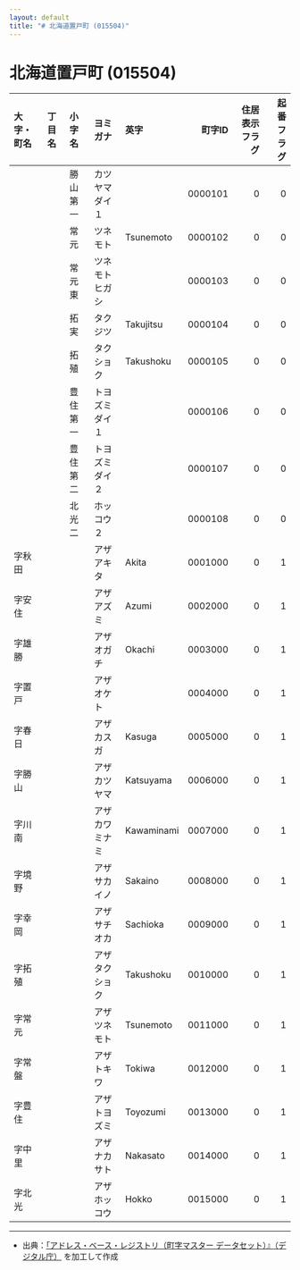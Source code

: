 ```yaml
---
layout: default
title: "# 北海道置戸町 (015504)"
---
```


# 北海道置戸町 (015504)

| 大字・町名 | 丁目名 | 小字名 | ヨミガナ | 英字 | 町字ID | 住居表示フラグ | 起番フラグ |
|:--------|:------|:------|:-----------------|:---------------------|--------:|----------:|--------:|
|  |  | 勝山第一 | カツヤマダイ１ |  | 0000101 | 0 | 0 |
|  |  | 常元 | ツネモト | Tsunemoto | 0000102 | 0 | 0 |
|  |  | 常元東 | ツネモトヒガシ |  | 0000103 | 0 | 0 |
|  |  | 拓実 | タクジツ | Takujitsu | 0000104 | 0 | 0 |
|  |  | 拓殖 | タクショク | Takushoku | 0000105 | 0 | 0 |
|  |  | 豊住第一 | トヨズミダイ１ |  | 0000106 | 0 | 0 |
|  |  | 豊住第二 | トヨズミダイ２ |  | 0000107 | 0 | 0 |
|  |  | 北光二 | ホッコウ２ |  | 0000108 | 0 | 0 |
| 字秋田 |  |  | アザアキタ | Akita | 0001000 | 0 | 1 |
| 字安住 |  |  | アザアズミ | Azumi | 0002000 | 0 | 1 |
| 字雄勝 |  |  | アザオガチ | Okachi | 0003000 | 0 | 1 |
| 字置戸 |  |  | アザオケト |  | 0004000 | 0 | 1 |
| 字春日 |  |  | アザカスガ | Kasuga | 0005000 | 0 | 1 |
| 字勝山 |  |  | アザカツヤマ | Katsuyama | 0006000 | 0 | 1 |
| 字川南 |  |  | アザカワミナミ | Kawaminami | 0007000 | 0 | 1 |
| 字境野 |  |  | アザサカイノ | Sakaino | 0008000 | 0 | 1 |
| 字幸岡 |  |  | アザサチオカ | Sachioka | 0009000 | 0 | 1 |
| 字拓殖 |  |  | アザタクショク | Takushoku | 0010000 | 0 | 1 |
| 字常元 |  |  | アザツネモト | Tsunemoto | 0011000 | 0 | 1 |
| 字常盤 |  |  | アザトキワ | Tokiwa | 0012000 | 0 | 1 |
| 字豊住 |  |  | アザトヨズミ | Toyozumi | 0013000 | 0 | 1 |
| 字中里 |  |  | アザナカサト | Nakasato | 0014000 | 0 | 1 |
| 字北光 |  |  | アザホッコウ | Hokko | 0015000 | 0 | 1 |

---

- 出典：[「アドレス・ベース・レジストリ（町字マスター データセット）』（デジタル庁）](https://www.digital.go.jp/policies/base_registry_address/) を加工して作成